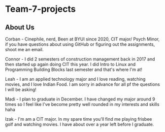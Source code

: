 # Team-7-projects

About Us
-----------

Corban - Cinephile, nerd, Been at BYUI since 2020, CIT major/ Psych Minor, if you have questions about using GitHub or figuring out the assignments, shoot me an email.

Connor - I did 2 semesters of construction management back in 2017 and then started up again doing CIT this year. I did Intro to Linux and Programming Building Blocks last semester and that's where I'm at! 

Leah - I am an applied technology major and I love reading, watching movies, and I love Indian Food. I am sorry in advance for all pf the questions I will be asking!

Madi - I plan to graduate in December. I have changed my major around 9 times so I feel like I've become pretty well rounded in my interests and skills haha

Izak - I'm am a CIT major. In my spare time you'll find me playing frisbee golf and watching movies. I have about over a year left before I graduate.

